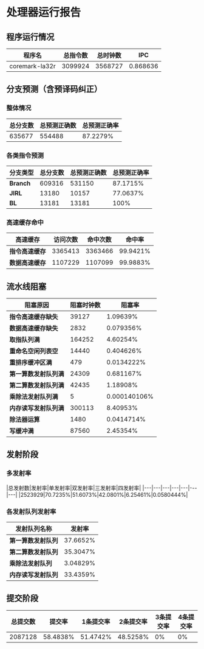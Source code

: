 # 处理器运行报告
## 程序运行情况
|程序名|总指令数|总时钟数|IPC|
|---|---|---|---|
|coremark-la32r|3099924|3568727|0.868636|

## 分支预测（含预译码纠正）
### 整体情况
|总分支数|总预测正确数|总预测正确率|
|---|---|---|
|635677|554488|87.2279%|

### 各类指令预测
|分支类型|总分支数|总预测正确数|总预测正确率|
|---|---|---|---|
|**Branch**| 609316 | 531150 | 87.1715%|
|**JIRL**| 13180 | 10157 | 77.0637%|
|**BL**| 13181 | 13181 | 100%|

### 高速缓存命中
|高速缓存|访问次数|命中次数|命中率|
|---|---|---|---|
|**指令高速缓存**| 3365413 | 3363466 | 99.9421%|
|**数据高速缓存**| 1107229 | 1107099 | 99.9883%|
## 流水线阻塞
|阻塞原因|阻塞时钟数|阻塞率|
|---|---|---|
|**指令高速缓存缺失**| 39127 | 1.09639%|
|**数据高速缓存缺失**| 2832 | 0.079356%|
|**取指队列满**| 164252 | 4.60254%|
|**重命名空闲列表空**|14440 | 0.404626%|
|**重排序缓冲区满**|479 | 0.0134222%|
|**第一算数发射队列满**|24309 | 0.681167%|
|**第二算数发射队列满**|42435 | 1.18908%|
|**乘除法发射队列满**|5 | 0.000140106%|
|**内存读写发射队列满**|300113 | 8.40953%|
|**除法器运算**|1480 | 0.0414714%|
|**写缓冲满**|87560 | 2.45354%|

## 发射阶段
### 多发射率
|总发射数|发射率|单发射率|双发射率|三发射率|四发射率|
|---|---|---|---|---|---|---|
|2523929|70.7235%|51.6073%|42.0801%|6.25461%|0.0580444%|

### 各发射队列发射率
|发射队列名称|发射率|
|---|---|
|**第一算数发射队列**|37.6652%|
|**第二算数发射队列**|35.3047%|
|**乘除法发射队列**|3.04829%|
|**内存读写发射队列**|33.4359%|

## 提交阶段
|总提交数|提交率|1条提交率|2条提交率|3条提交率|4条提交率|
|---|---|---|---|---|---|
|2087128|58.4838%|51.4742%|48.5258%|0%|0%|
